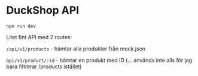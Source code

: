 # DuckShop API

`npm run dev`

Litet fint API med 2 routes:

`/api/v1/products` - hämtar alla produkter från mock.json

`api/v1/product/:id` - hämtar en produkt med ID (... används inte alls för jag bara filtrerar /products istället)
